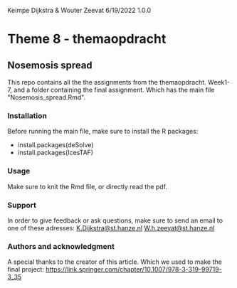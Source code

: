 Keimpe Dijkstra & Wouter Zeevat
6/19/2022
1.0.0

# Theme 8 - themaopdracht
## Nosemosis spread

This repo contains all the the assignments from the themaopdracht. Week1-7, and a folder containing the final assignment. Which has the main file "Nosemosis_spread.Rmd".

### Installation
Before running the main file, make sure to install the R packages:
- install.packages(deSolve)
- install.packages(IcesTAF)

### Usage
Make sure to knit the Rmd file, or directly read the pdf.

### Support
In order to give feedback or ask questions, make sure to send an email to one of these adresses:
K.Dijkstra@st.hanze.nl
W.h.zeevat@st.hanze.nl

### Authors and acknowledgment
A special thanks to the creator of this article. Which we used to make the final project: https://link.springer.com/chapter/10.1007/978-3-319-99719-3_35
